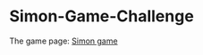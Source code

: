 # Simon-Game-Challenge

The game page: [Simon game](https://justetete.github.io/Simon-Game-Challenge/)
